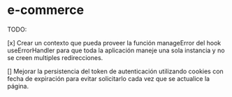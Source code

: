 # e-commerce

TODO:

[x] Crear un contexto que pueda proveer la función manageError del hook useErrorHandler para que toda la aplicación maneje una sola instancia y no se creen multiples redirecciones.

[] Mejorar la persistencia del token de autenticación utilizando cookies con fecha de expiración para evitar solicitarlo cada vez que se actualice la página.
